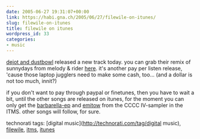 ```yaml
---
date: 2005-06-27 19:31:07+00:00
link: https://habi.gna.ch/2005/06/27/filewile-on-itunes/
slug: filewile-on-itunes
title: filewile on itunes
wordpress_id: 33
categories:
- music
---
```



[dejot and dustbowl](http://filewile.com/) released a new track today. you can grab their remix of sunnydays from melody & rider [here](http://filewile.com/html/en/tracks_download/index.php). it's another pay per listen release, 'cause those laptop jugglers need to make some cash, too... (and a dollar is not too much, innit?)
  
if you don't want to pay through paypal or finetunes, then you have to wait a bit, until the other songs are released on itunes, for the moment you can only get the [barbarella-ep](http://phobos.apple.com/WebObjects/MZStore.woa/wa/viewArtist?artistId=42569013) and [emitow](http://phobos.apple.com/WebObjects/MZStore.woa/wa/viewArtist?artistId=42569013) from the CCCC IV-sampler in the ITMS. other songs will follow, for sure.





technorati tags: [digital music](http://technorati.com/tag/digital music), [filewile](http://technorati.com/tag/filewile), [itms](http://technorati.com/tag/itms), [itunes](http://technorati.com/tag/itunes)
